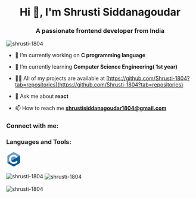 <h1 align="center">Hi 👋, I'm Shrusti Siddanagoudar</h1>
<h3 align="center">A passionate frontend developer from India</h3>

<p align="left"> <img src="https://komarev.com/ghpvc/?username=shrusti-1804&label=Profile%20views&color=0e75b6&style=flat" alt="shrusti-1804" /> </p>

- 🔭 I’m currently working on **C programming language**

- 🌱 I’m currently learning **Computer Science Engineering( 1st year)**

- 👨‍💻 All of my projects are available at [https://github.com/Shrusti-1804?tab=repositories](https://github.com/Shrusti-1804?tab=repositories)

- 💬 Ask me about **react**

- 📫 How to reach me **shrustisiddanagoudar1804@gmail.com**

<h3 align="left">Connect with me:</h3>
<p align="left">
</p>

<h3 align="left">Languages and Tools:</h3>
<p align="left"> <a href="https://www.cprogramming.com/" target="_blank" rel="noreferrer"> <img src="https://raw.githubusercontent.com/devicons/devicon/master/icons/c/c-original.svg" alt="c" width="40" height="40"/> </a> </p>

<p><img align="left" src="https://github-readme-stats.vercel.app/api/top-langs?username=shrusti-1804&show_icons=true&locale=en&layout=compact" alt="shrusti-1804" /></p>

<p>&nbsp;<img align="center" src="https://github-readme-stats.vercel.app/api?username=shrusti-1804&show_icons=true&locale=en" alt="shrusti-1804" /></p>

<p><img align="center" src="https://github-readme-streak-stats.herokuapp.com/?user=shrusti-1804&" alt="shrusti-1804" /></p>

